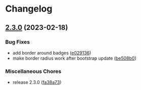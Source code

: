 # Changelog

## [2.3.0](https://github.com/mnorlin/homecontrol/compare/v2.1.0...v2.3.0) (2023-02-18)


### Bug Fixes

* add border around badges ([e029136](https://github.com/mnorlin/homecontrol/commit/e029136c2050f0815afde944a30c52c743524688))
* make border radius work after bootstrap update ([be508b0](https://github.com/mnorlin/homecontrol/commit/be508b026ba37134b3c7ccbc0ac082bd3d80d736))


### Miscellaneous Chores

* release 2.3.0 ([fa38a73](https://github.com/mnorlin/homecontrol/commit/fa38a7316b372ce14db86be5b40297b23805538f))
